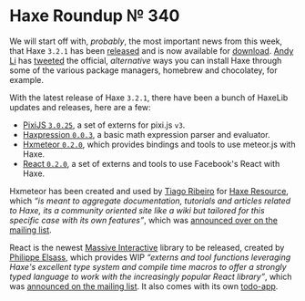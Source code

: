 [_template]: ../templates/roundup.html
[date]: / "2015-10-14 10:12:00"
[modified]: / "2015-10-14 10:12:00"
[published]: / "2015-10-14 10:12:00"
[“”]: a ""
# Haxe Roundup № 340

We will start off with, _probably_, the most important news from this week,
that Haxe `3.2.1` has been [released][l1] and is now available for [download][l2].
[Andy Li][tw1] has [tweeted][l3] the official, _alternative_ ways you can
install Haxe through some of the various package managers, homebrew and chocolatey, 
for example.

With the latest release of Haxe `3.2.1`, there have been a bunch of HaxeLib
updates and releases, here are a few:
	
- [PixiJS `3.0.25`][l4], a set of externs for pixi.js `v3`.
- [Haxpression `0.0.3`][l5], a basic math expression parser and evaluator.
- [Hxmeteor `0.2.0`][l6], which provides bindings and tools to use meteor.js with Haxe.
- [React `0.2.0`][l7], a set of externs and tools to use Facebook's React with Haxe.

Hxmeteor has been created and used by [Tiago Ribeiro][tw2] for [Haxe Resource][l8],
which _“is meant to aggregate documentation, tutorials and articles related to 
Haxe, its a community oriented site like a wiki but tailored for this specific 
case with its own features”_, which was [announced over on the mailing list][l9].

React is the newest [Massive Interactive][tw4] library to be released, created by 
[Philippe Elsass][tw3], which provides WIP _“externs and tool functions leveraging 
Haxe's excellent type system and compile time macros to offer a strongly typed 
language to work with the increasingly popular React library”_, which was
[announced on the mailing list][l10]. It also comes with its own [todo-app][l11].

[tw4]: https://twitter.com/Massive_Voice "@Massive_Voice"
[tw3]: https://twitter.com/elsassph "@elsassph"
[tw2]: https://twitter.com/prog4mr "@prog4mr"
[tw1]: https://twitter.com/andy_li "@andy_li"

[l11]: https://twitter.com/elsassph/status/654934563723063296 "Haxe React Todo App"
[l10]: https://groups.google.com/d/msg/haxelang/r3QlPCZWgZc/Grf46G3cCQAJ "Haxe React Annoucement"
[l9]: https://groups.google.com/forum/#!topic/haxelang/rAqQmwKHBBc "Haxe Resource Annoucement"
[l8]: http://haxeresource.meteor.com/ "Haxe Resource"
[l7]: http://lib.haxe.org/p/react "React on HaxeLib"
[l6]: http://lib.haxe.org/p/hxmeteor "Hxmeteor on HaxeLib"
[l5]: http://lib.haxe.org/p/haxpression "Haxpression on HaxeLib"
[l4]: http://lib.haxe.org/p/pixijs "PixiJS on HaxeLib"
[l3]: https://twitter.com/andy_li/status/654229253760806912 "Haxe 3.2.1 package updates"
[l2]: http://haxe.org/download/version/3.2.1/ "Download Haxe 3.2.1 from Haxe.org"
[l1]: http://haxe.io/releases/3.2.1/ "What's New in Haxe 3.2.1"